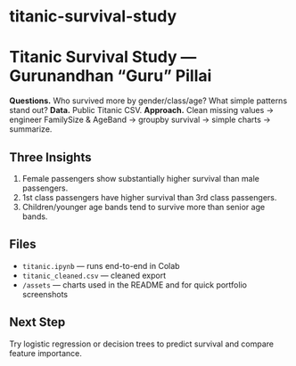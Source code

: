 # titanic-survival-study
# Titanic Survival Study — Gurunandhan “Guru” Pillai
**Questions.** Who survived more by gender/class/age? What simple patterns stand out?
**Data.** Public Titanic CSV.
**Approach.** Clean missing values → engineer FamilySize & AgeBand → groupby survival → simple charts → summarize.

## Three Insights
1) Female passengers show substantially higher survival than male passengers.
2) 1st class passengers have higher survival than 3rd class passengers.
3) Children/younger age bands tend to survive more than senior age bands.

## Files
- `titanic.ipynb` — runs end-to-end in Colab
- `titanic_cleaned.csv` — cleaned export
- `/assets` — charts used in the README and for quick portfolio screenshots

## Next Step
Try logistic regression or decision trees to predict survival and compare feature importance.

